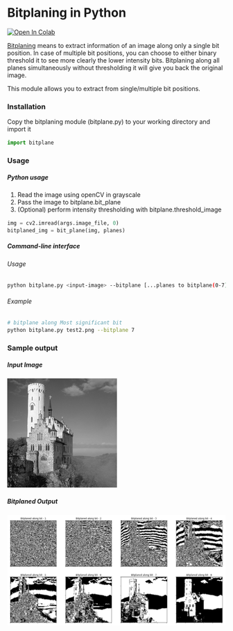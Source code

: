 # Bitplaning in Python
[![Open In Colab](https://colab.research.google.com/assets/colab-badge.svg)](https://colab.research.google.com/github/hazkaz/bitplaning-and-thresholding/blob/master/Bitplaning.ipynb)

[Bitplaning](https://www.wikiwand.com/en/Bit_plane) means to extract information of an image
along only a single bit position. In case of multiple bit positions, you can choose to either binary threshold it to see more clearly
the lower intensity bits. Bitplaning along all planes simultaneously without thresholding it will give
you back the original image.

This module allows you to extract from single/multiple bit positions.

### Installation

Copy the bitplaning module (bitplane.py) to your working directory and import it

```python
import bitplane
```

### Usage

##### Python usage

1. Read the image using openCV in grayscale
2. Pass the image to bitplane.bit_plane
3. (Optional) perform intensity thresholding with bitplane.threshold_image

```python
img = cv2.imread(args.image_file, 0)
bitplaned_img = bit_plane(img, planes)
```

##### Command-line interface

###### Usage
```bash
python bitplane.py <input-image> --bitplane [...planes to bitplane(0-7)]
```

###### Example
```bash
# bitplane along Most significant bit
python bitplane.py test2.png --bitplane 7
```


### Sample output

##### Input Image

![input-image](https://github.com/hazkaz/bitplaning-and-thresholding/blob/master/test2.png)

##### Bitplaned Output

![bitplaned-output-image](https://github.com/hazkaz/bitplaning-and-thresholding/blob/master/sample.png)
